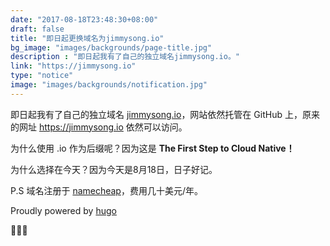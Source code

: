 ```yaml
---
date: "2017-08-18T23:48:30+08:00"
draft: false
title: "即日起更换域名为jimmysong.io"
bg_image: "images/backgrounds/page-title.jpg"
description : "即日起我有了自己的独立域名jimmysong.io。"
link: "https://jimmysong.io"
type: "notice"
image: "images/backgrounds/notification.jpg"
---
```


即日起我有了自己的独立域名 [jimmysong.io](http://jimmysong.io)，网站依然托管在 GitHub 上，原来的网址 https://jimmysong.io 依然可以访问。

为什么使用 .io 作为后缀呢？因为这是 **The First Step to Cloud Native！**

为什么选择在今天？因为今天是8月18日，日子好记。

P.S 域名注册于 [namecheap](http://www.namecheap.com)，费用几十美元/年。

Proudly powered by [hugo](http://gohugo.io)

🎉🎊🎉
